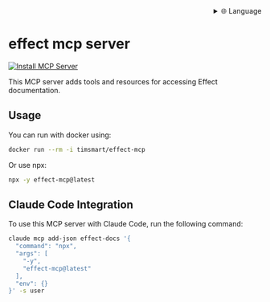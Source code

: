 
<div align="right">
  <details>
    <summary >🌐 Language</summary>
    <div>
      <div align="center">
        <a href="https://openaitx.github.io/view.html?user=tim-smart&project=effect-mcp&lang=en">English</a>
        | <a href="https://openaitx.github.io/view.html?user=tim-smart&project=effect-mcp&lang=zh-CN">简体中文</a>
        | <a href="https://openaitx.github.io/view.html?user=tim-smart&project=effect-mcp&lang=zh-TW">繁體中文</a>
        | <a href="https://openaitx.github.io/view.html?user=tim-smart&project=effect-mcp&lang=ja">日本語</a>
        | <a href="https://openaitx.github.io/view.html?user=tim-smart&project=effect-mcp&lang=ko">한국어</a>
        | <a href="https://openaitx.github.io/view.html?user=tim-smart&project=effect-mcp&lang=hi">हिन्दी</a>
        | <a href="https://openaitx.github.io/view.html?user=tim-smart&project=effect-mcp&lang=th">ไทย</a>
        | <a href="https://openaitx.github.io/view.html?user=tim-smart&project=effect-mcp&lang=fr">Français</a>
        | <a href="https://openaitx.github.io/view.html?user=tim-smart&project=effect-mcp&lang=de">Deutsch</a>
        | <a href="https://openaitx.github.io/view.html?user=tim-smart&project=effect-mcp&lang=es">Español</a>
        | <a href="https://openaitx.github.io/view.html?user=tim-smart&project=effect-mcp&lang=it">Italiano</a>
        | <a href="https://openaitx.github.io/view.html?user=tim-smart&project=effect-mcp&lang=ru">Русский</a>
        | <a href="https://openaitx.github.io/view.html?user=tim-smart&project=effect-mcp&lang=pt">Português</a>
        | <a href="https://openaitx.github.io/view.html?user=tim-smart&project=effect-mcp&lang=nl">Nederlands</a>
        | <a href="https://openaitx.github.io/view.html?user=tim-smart&project=effect-mcp&lang=pl">Polski</a>
        | <a href="https://openaitx.github.io/view.html?user=tim-smart&project=effect-mcp&lang=ar">العربية</a>
        | <a href="https://openaitx.github.io/view.html?user=tim-smart&project=effect-mcp&lang=fa">فارسی</a>
        | <a href="https://openaitx.github.io/view.html?user=tim-smart&project=effect-mcp&lang=tr">Türkçe</a>
        | <a href="https://openaitx.github.io/view.html?user=tim-smart&project=effect-mcp&lang=vi">Tiếng Việt</a>
        | <a href="https://openaitx.github.io/view.html?user=tim-smart&project=effect-mcp&lang=id">Bahasa Indonesia</a>
      </div>
    </div>
  </details>
</div>

# effect mcp server

[![Install MCP Server](https://cursor.com/deeplink/mcp-install-dark.svg)](https://cursor.com/install-mcp?name=effect%20docs&config=eyJjb21tYW5kIjoibnB4IC15IGVmZmVjdC1tY3AifQ%3D%3D)

This MCP server adds tools and resources for accessing Effect documentation.

## Usage

You can run with docker using:

```bash
docker run --rm -i timsmart/effect-mcp
```

Or use npx:

```bash
npx -y effect-mcp@latest
```

## Claude Code Integration

To use this MCP server with Claude Code, run the following command:

```bash
claude mcp add-json effect-docs '{
  "command": "npx",
  "args": [
    "-y",
    "effect-mcp@latest"
  ],
  "env": {}
}' -s user
```
